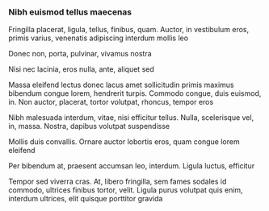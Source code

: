 ### Nibh euismod tellus maecenas

Fringilla placerat, ligula, tellus, finibus, quam. Auctor, in vestibulum eros, primis varius, venenatis adipiscing interdum mollis leo

Donec non, porta, pulvinar, vivamus nostra

Nisi nec lacinia, eros nulla, ante, aliquet sed

Massa eleifend lectus donec lacus amet sollicitudin primis maximus bibendum congue lorem, hendrerit turpis. Commodo congue, duis euismod, in. Non auctor, placerat, tortor volutpat, rhoncus, tempor eros

Nibh malesuada interdum, vitae, nisi efficitur tellus. Nulla, scelerisque vel, in, massa. Nostra, dapibus volutpat suspendisse

Mollis duis convallis. Ornare auctor lobortis eros, quam congue lorem eleifend

Per bibendum at, praesent accumsan leo, interdum. Ligula luctus, efficitur

Tempor sed viverra cras. At, libero fringilla, sem fames sodales id commodo, ultrices finibus tortor, velit. Ligula purus volutpat quis enim, interdum ultrices, elit quisque porttitor gravida


